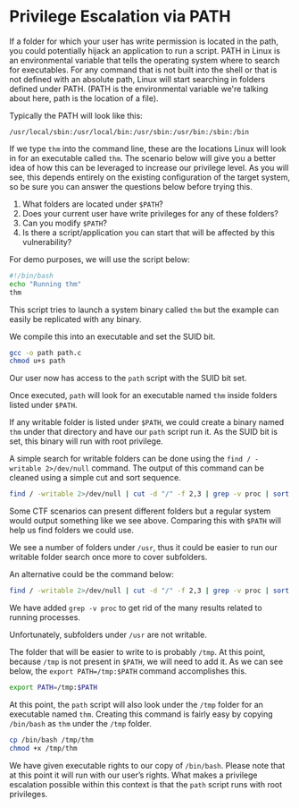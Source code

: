 # Privilege Escalation via PATH

If a folder for which your user has write permission is located in the path, you could potentially hijack an application to run a script. PATH in Linux is an environmental variable that tells the operating system where to search for executables. For any command that is not built into the shell or that is not defined with an absolute path, Linux will start searching in folders defined under PATH. (PATH is the environmental variable we're talking about here, path is the location of a file).

Typically the PATH will look like this:

```
/usr/local/sbin:/usr/local/bin:/usr/sbin:/usr/bin:/sbin:/bin
```

If we type `thm` into the command line, these are the locations Linux will look in for an executable called `thm`. The scenario below will give you a better idea of how this can be leveraged to increase our privilege level. As you will see, this depends entirely on the existing configuration of the target system, so be sure you can answer the questions below before trying this.

1. What folders are located under `$PATH`?
2. Does your current user have write privileges for any of these folders?
3. Can you modify `$PATH`?
4. Is there a script/application you can start that will be affected by this vulnerability?

For demo purposes, we will use the script below:

```bash
#!/bin/bash
echo "Running thm"
thm
```

This script tries to launch a system binary called `thm` but the example can easily be replicated with any binary.

We compile this into an executable and set the SUID bit.

```bash
gcc -o path path.c
chmod u+s path
```

Our user now has access to the `path` script with the SUID bit set.

Once executed, `path` will look for an executable named `thm` inside folders listed under `$PATH`.

If any writable folder is listed under `$PATH`, we could create a binary named `thm` under that directory and have our `path` script run it. As the SUID bit is set, this binary will run with root privilege.

A simple search for writable folders can be done using the `find / -writable 2>/dev/null` command. The output of this command can be cleaned using a simple cut and sort sequence.

```bash
find / -writable 2>/dev/null | cut -d "/" -f 2,3 | grep -v proc | sort -u
```

Some CTF scenarios can present different folders but a regular system would output something like we see above. Comparing this with `$PATH` will help us find folders we could use.

We see a number of folders under `/usr`, thus it could be easier to run our writable folder search once more to cover subfolders.

An alternative could be the command below:

```bash
find / -writable 2>/dev/null | cut -d "/" -f 2,3 | grep -v proc | sort -u
```

We have added `grep -v proc` to get rid of the many results related to running processes.

Unfortunately, subfolders under `/usr` are not writable.

The folder that will be easier to write to is probably `/tmp`. At this point, because `/tmp` is not present in `$PATH`, we will need to add it. As we can see below, the `export PATH=/tmp:$PATH` command accomplishes this.

```bash
export PATH=/tmp:$PATH
```

At this point, the `path` script will also look under the `/tmp` folder for an executable named `thm`. Creating this command is fairly easy by copying `/bin/bash` as `thm` under the `/tmp` folder.

```bash
cp /bin/bash /tmp/thm
chmod +x /tmp/thm
```

We have given executable rights to our copy of `/bin/bash`. Please note that at this point it will run with our user’s rights. What makes a privilege escalation possible within this context is that the `path` script runs with root privileges.
